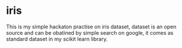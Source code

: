 # iris

This is my simple hackaton practise on iris dataset, dataset is an open source and can be obatined by simple search on google, it comes as standard dataset in my scikit learn library. 

